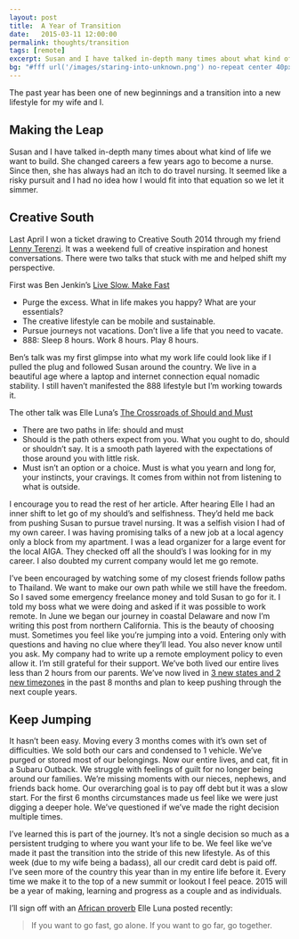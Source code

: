 ```yaml
---
layout: post
title:  A Year of Transition
date:   2015-03-11 12:00:00
permalink: thoughts/transition
tags: [remote]
excerpt: Susan and I have talked in-depth many times about what kind of life we want to build. She changed careers a few years ago to become a nurse. Since then, she has always had an itch to do travel nursing. It seemed like a risky pursuit and I had no idea how I would fit into that equation so we let it simmer.
bg: "#fff url('/images/staring-into-unknown.png') no-repeat center 40px; background-size: 75%;"
---
```


				

The past year has been one of new beginnings and a transition into a new lifestyle for my wife and I.

## Making the Leap

Susan and I have talked in-depth many times about what kind of life we want to build. She changed careers a few years ago to become a nurse. Since then, she has always had an itch to do travel nursing. It seemed like a risky pursuit and I had no idea how I would fit into that equation so we let it simmer.

## Creative South

Last April I won a ticket drawing to Creative South 2014 through my friend [Lenny Terenzi](http://www.heymonkeydesign.com/). It was a weekend full of creative inspiration and honest conversations. There were two talks that stuck with me and helped shift my perspective.

First was Ben Jenkin’s [Live Slow. Make Fast](https://teamtreehouse.com/library/liveslowmakefast)

-   Purge the excess. What in life makes you happy? What are your essentials?
-   The creative lifestyle can be mobile and sustainable.
-   Pursue journeys not vacations. Don’t live a life that you need to vacate.
-   888: Sleep 8 hours. Work 8 hours. Play 8 hours.

Ben’s talk was my first glimpse into what my work life could look like if I pulled the plug and followed Susan around the country. We live in a beautiful age where a laptop and internet connection equal nomadic stability. I still haven’t manifested the 888 lifestyle but I’m working towards it.

The other talk was Elle Luna’s [The Crossroads of Should and Must](https://medium.com/@elleluna/the-crossroads-of-should-and-must-90c75eb7c5b0)

- There are two paths in life: should and must
- Should is the path others expect from you. What you ought to do, should or shouldn’t say. It is a smooth path layered with the expectations of those around you with little risk.
- Must isn’t an option or a choice. Must is what you yearn and long for, your instincts, your cravings. It comes from within not from listening to what is outside.

I encourage you to read the rest of her article. After hearing Elle I had an inner shift to let go of my should’s and selfishness. They’d held me back from pushing Susan to pursue travel nursing. It was a selfish vision I had of my own career. I was having promising talks of a new job at a local agency only a block from my apartment. I was a lead organizer for a large event for the local AIGA. They checked off all the should’s I was looking for in my career. I also doubted my current company would let me go remote.

I’ve been encouraged by watching some of my closest friends follow paths to Thailand. We want to make our own path while we still have the freedom. So I saved some emergency freelance money and told Susan to go for it. I told my boss what we were doing and asked if it was possible to work remote. In June we began our journey in coastal Delaware and now I’m writing this post from northern California.
This is the beauty of choosing must. Sometimes you feel like you’re jumping into a void. Entering only with questions and having no clue where they’ll lead. You also never know until you ask. My company had to write up a remote employment policy to even allow it. I’m still grateful for their support. We’ve both lived our entire lives less than 2 hours from our parents. We’ve now lived in [3 new states and 2 new timezones](http://www.susanandjustin.us/) in the past 8 months and plan to keep pushing through the next couple years.

## Keep Jumping

It hasn’t been easy. Moving every 3 months comes with it’s own set of difficulties. We sold both our cars and condensed to 1 vehicle. We’ve purged or stored most of our belongings. Now our entire lives, and cat, fit in a Subaru Outback. We struggle with feelings of guilt for no longer being around our families. We’re missing moments with our nieces, nephews, and friends back home. Our overarching goal is to pay off debt but it was a slow start. For the first 6 months circumstances made us feel like we were just digging a deeper hole. We’ve questioned if we’ve made the right decision multiple times.

I’ve learned this is part of the journey. It’s not a single decision so much as a persistent trudging to where you want your life to be. We feel like we’ve made it past the transition into the stride of this new lifestyle. As of this week (due to my wife being a badass), all our credit card debt is paid off. I’ve seen more of the country this year than in my entire life before it. Every time we make it to the top of a new summit or lookout I feel peace. 2015 will be a year of making, learning and progress as a couple and as individuals.

I’ll sign off with an [African proverb](https://instagram.com/elleluna/p/yfBKoAB-8y/) Elle Luna posted recently:

>If you want to go fast, go alone. If you want to go far, go together.
